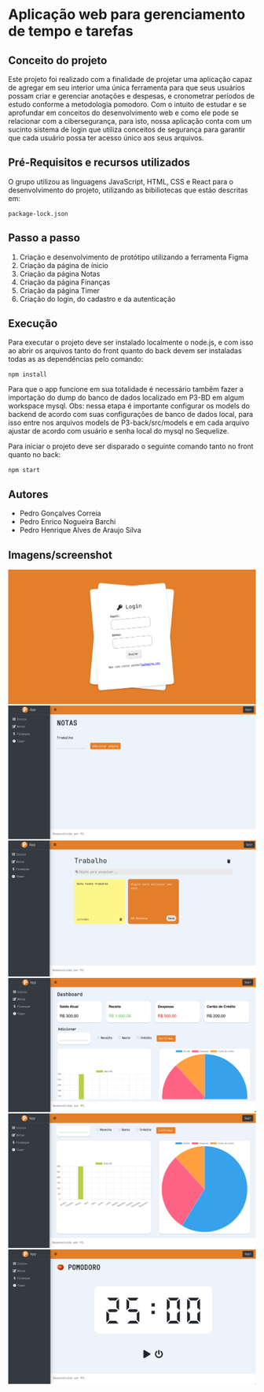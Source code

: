 # Aplicação web para gerenciamento de tempo e tarefas

## Conceito do projeto
Este projeto foi realizado com a finalidade de projetar uma aplicação capaz de agregar em seu interior uma única ferramenta para que seus usuários possam criar e gerenciar anotações e despesas, e cronometrar períodos de estudo conforme a metodologia pomodoro. Com o intuito de estudar e se aprofundar em conceitos do desenvolvimento web e como ele pode se relacionar com a cibersegurança, para isto, nossa aplicação conta com um sucinto sistema de login que utiliza conceitos de segurança para garantir que cada usuário possa ter acesso único aos seus arquivos.

## Pré-Requisitos e recursos utilizados
O grupo utilizou as linguagens JavaScript, HTML, CSS e React para o desenvolvimento do projeto, utilizando as bibiliotecas que estão descritas em:
```
package-lock.json
```
## Passo a passo
1. Criação e desenvolvimento de protótipo utilizando a ferramenta Figma
2. Criação da página de ínicio
3. Criação da página Notas
4. Criação da página Finanças
5. Criação da página Timer
6. Criação do login, do cadastro e da autenticação
   
## Execução
Para executar o projeto deve ser instalado localmente o node.js, e com isso ao abrir os arquivos tanto do front quanto do back devem ser instaladas todas as as dependências pelo comando:
```
npm install
```
Para que o app funcione em sua totalidade é necessário tambêm fazer a importação do dump do banco de dados localizado em P3-BD em algum workspace mysql.
Obs: nessa etapa é importante configurar os models do backend de acordo com suas configurações de banco de dados local, para isso entre nos arquivos models de P3-back/src/models e em cada arquivo ajustar de acordo com usuário e senha local do mysql no Sequelize.

Para iniciar o projeto deve ser disparado o seguinte comando tanto no front quanto no back:
```
npm start
```
## Autores
* Pedro Gonçalves Correia
* Pedro Enrico Nogueira Barchi
* Pedro Henrique Alves de Araujo Silva

## Imagens/screenshot

![SCR-20240314-nrcr](P3-prints/SCR-20240314-nrcr.png) <br>
![SCR-20240314-nrkl](P3-prints/SCR-20240314-nrkl.png) <br>
![SCR-20240314-nrmp](P3-prints/SCR-20240314-nrmp.png) <br>
![SCR-20240314-nrpw](P3-prints/SCR-20240314-nrpw.png) <br>
![SCR-20240314-nrrq](P3-prints/SCR-20240314-nrrq.png) <br>
![SCR-20240314-nruq](P3-prints/SCR-20240314-nruq.png) <br>
